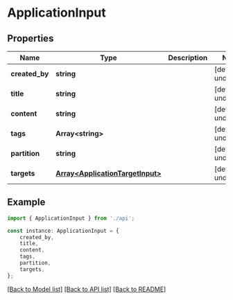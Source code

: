 # ApplicationInput


## Properties

Name | Type | Description | Notes
------------ | ------------- | ------------- | -------------
**created_by** | **string** |  | [default to undefined]
**title** | **string** |  | [default to undefined]
**content** | **string** |  | [default to undefined]
**tags** | **Array&lt;string&gt;** |  | [default to undefined]
**partition** | **string** |  | [default to undefined]
**targets** | [**Array&lt;ApplicationTargetInput&gt;**](ApplicationTargetInput.md) |  | [default to undefined]

## Example

```typescript
import { ApplicationInput } from './api';

const instance: ApplicationInput = {
    created_by,
    title,
    content,
    tags,
    partition,
    targets,
};
```

[[Back to Model list]](../README.md#documentation-for-models) [[Back to API list]](../README.md#documentation-for-api-endpoints) [[Back to README]](../README.md)
